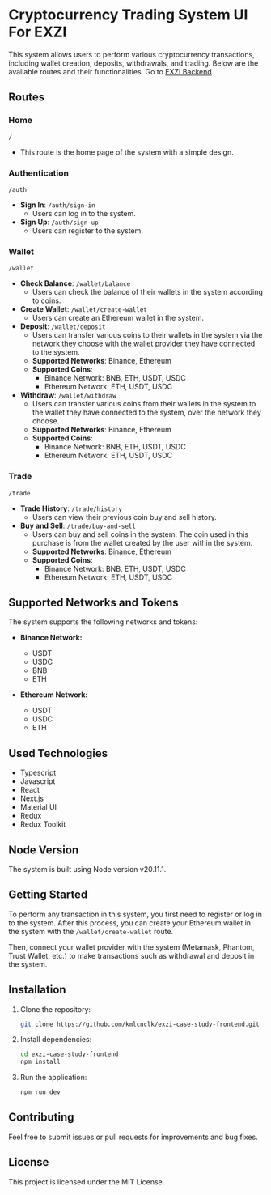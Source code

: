 # Cryptocurrency Trading System UI For EXZI

This system allows users to perform various cryptocurrency transactions, including wallet creation, deposits, withdrawals, and trading. Below are the available routes and their functionalities. Go to [EXZI Backend](https://github.com/kmlcnclk/exzi-case-study-backend/)

## Routes

### Home

`/`

- This route is the home page of the system with a simple design.

### Authentication

`/auth`
- **Sign In**: `/auth/sign-in`
  - Users can log in to the system.
- **Sign Up**: `/auth/sign-up`
  - Users can register to the system.

### Wallet

`/wallet`
- **Check Balance**: `/wallet/balance`
  - Users can check the balance of their wallets in the system according to coins.
- **Create Wallet**: `/wallet/create-wallet`
  - Users can create an Ethereum wallet in the system.
- **Deposit**: `/wallet/deposit`
  - Users can transfer various coins to their wallets in the system via the network they choose with the wallet provider they have connected to the system.
  - **Supported Networks**: Binance, Ethereum
  - **Supported Coins**:
    - Binance Network: BNB, ETH, USDT, USDC
    - Ethereum Network: ETH, USDT, USDC
- **Withdraw**: `/wallet/withdraw`
  - Users can transfer various coins from their wallets in the system to the wallet they have connected to the system, over the network they choose.
  - **Supported Networks**: Binance, Ethereum
  - **Supported Coins**:
    - Binance Network: BNB, ETH, USDT, USDC
    - Ethereum Network: ETH, USDT, USDC

### Trade

`/trade`
- **Trade History**: `/trade/history`
  - Users can view their previous coin buy and sell history.
- **Buy and Sell**: `/trade/buy-and-sell`
  - Users can buy and sell coins in the system. The coin used in this purchase is from the wallet created by the user within the system.
  - **Supported Networks**: Binance, Ethereum
  - **Supported Coins**:
    - Binance Network: BNB, ETH, USDT, USDC
    - Ethereum Network: ETH, USDT, USDC


## Supported Networks and Tokens

The system supports the following networks and tokens:

- **Binance Network:**
  - USDT
  - USDC
  - BNB
  - ETH

- **Ethereum Network:**
  - USDT
  - USDC
  - ETH


## Used Technologies

- Typescript
- Javascript
- React
- Next.js
- Material UI
- Redux
- Redux Toolkit

## Node Version

The system is built using Node version v20.11.1.


## Getting Started

To perform any transaction in this system, you first need to register or log in to the system. After this process, you can create your Ethereum wallet in the system with the `/wallet/create-wallet` route.

Then, connect your wallet provider with the system (Metamask, Phantom, Trust Wallet, etc.) to make transactions such as withdrawal and deposit in the system.

## Installation

1. Clone the repository:
    ```bash
    git clone https://github.com/kmlcnclk/exzi-case-study-frontend.git
    ```
2. Install dependencies:
    ```bash
    cd exzi-case-study-frontend
    npm install
    ```
3. Run the application:
    ```bash
    npm run dev
    ```

## Contributing

Feel free to submit issues or pull requests for improvements and bug fixes.

## License

This project is licensed under the MIT License.

